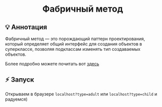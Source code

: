 <div align="center">
    <h1>Фабричный метод</h1>
</div>

## :bulb: Аннотация
Фабричный метод — это порождающий паттерн проектирования, 
который определяет общий интерфейс для создания объектов в суперклассе, 
позволяя подклассам изменять тип создаваемых объектов.

Более подробно можете почитать вот [здесь](https://refactoring.guru/ru/design-patterns/factory-method) 

## :zap: Запуск
Открываем в браузере `localhost?type=adult` или `localhost?type=child` и радуемся)
